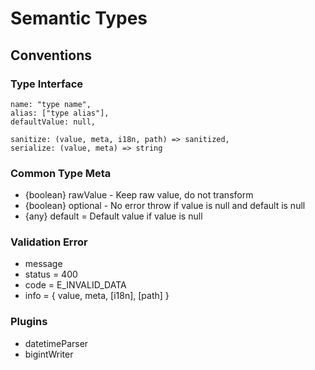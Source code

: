 # Semantic Types

## Conventions

### Type Interface

```
name: "type name",
alias: ["type alias"],
defaultValue: null,

sanitize: (value, meta, i18n, path) => sanitized,
serialize: (value, meta) => string
```

### Common Type Meta

-   {boolean} rawValue - Keep raw value, do not transform
-   {boolean} optional - No error throw if value is null and default is null
-   {any} default = Default value if value is null

### Validation Error

-   message
-   status = 400
-   code = E_INVALID_DATA
-   info = { value, meta, [i18n], [path] }

### Plugins

-   datetimeParser
-   bigintWriter
